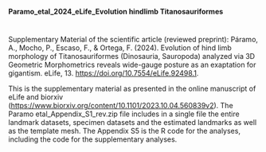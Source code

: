 <b>Paramo_etal_2024_eLife_Evolution hindlimb Titanosauriformes</b>
#
  Supplementary Material of the scientific article (reviewed preprint):
  Páramo, A., Mocho, P., Escaso, F., & Ortega, F. (2024). Evolution of hind limb morphology of Titanosauriformes (Dinosauria, Sauropoda) analyzed via 3D Geometric   Morphometrics reveals wide-gauge posture as an exaptation for gigantism. eLife, 13. https://doi.org/10.7554/eLife.92498.1.

  This is the supplementary material as presented in the online manuscript of eLife and biorxiv (https://www.biorxiv.org/content/10.1101/2023.10.04.560839v2). The  Paramo etal_Appendix_S1_rev.zip file includes in a single file the entire landmark datasets, specimen datasets and the estimated landmarks as well as the template mesh.
  The Appendix S5 is the R code for the analyses, including the code for the supplementary analyses.

